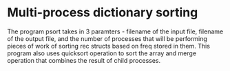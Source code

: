 # Multi-process dictionary sorting

The program psort takes in 3 paramters - filename of the input file,
filename of the output file, and the number of processes that will be 
performing pieces of work of sorting rec structs based on freq stored
in them. This program also uses quicksort operation to sort the array
and merge operation that combines the result of child processes.